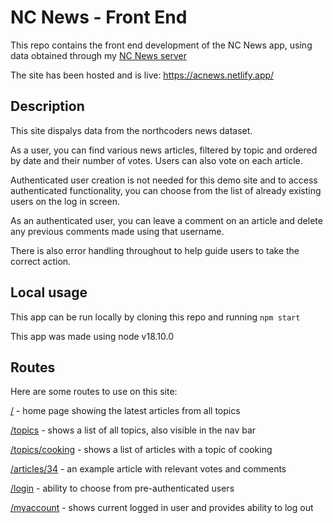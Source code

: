 # NC News - Front End

This repo contains the front end development of the NC News app, using data obtained through my [NC News server](https://github.com/alexcupit/nc-news)

The site has been hosted and is live: https://acnews.netlify.app/

## Description

This site dispalys data from the northcoders news dataset.

As a user, you can find various news articles, filtered by topic and ordered by date and their number of votes. Users can also vote on each article.

Authenticated user creation is not needed for this demo site and to access authenticated functionality, you can choose from the list of already existing users on the log in screen.

As an authenticated user, you can leave a comment on an article and delete any previous comments made using that username.

There is also error handling throughout to help guide users to take the correct action.

## Local usage

This app can be run locally by cloning this repo and running `npm start`

This app was made using node v18.10.0

## Routes

Here are some routes to use on this site:

[/](https://acnews.netlify.app/) - home page showing the latest articles from all topics

[/topics](https://acnews.netlify.app/topics) - shows a list of all topics, also visible in the nav bar

[/topics/cooking](https://acnews.netlify.app/topics/cooking) - shows a list of articles with a topic of cooking

[/articles/34](https://acnews.netlify.app/articles/34) - an example article with relevant votes and comments

[/login](https://acnews.netlify.app/login) - ability to choose from pre-authenticated users

[/myaccount](https://acnews.netlify.app/myaccount) - shows current logged in user and provides ability to log out

